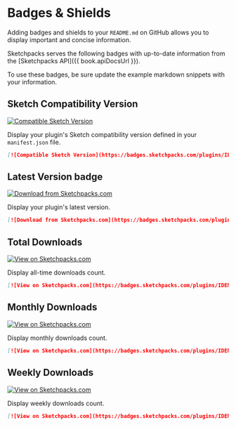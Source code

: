 # Badges & Shields

Adding badges and shields to your `README.md` on GitHub allows you to display important and concise information.

Sketchpacks serves the following badges with up-to-date information from the [Sketchpacks API]({{ book.apiDocsUrl }}).

To use these badges, be sure update the example markdown snippets with your information.

## Sketch Compatibility Version

[![Compatible Sketch Version](https://badges.sketchpacks.com/plugins/com.example.sketch.batch-create-symbols/compatibility.svg)](https://sketchpacks.com/demersdesigns/sketch-batch-symbols)

Display your plugin's Sketch compatibility version defined in your `manifest.json` file.

```markdown
[![Compatible Sketch Version](https://badges.sketchpacks.com/plugins/IDENTIFIER/compatibility.svg)](https://sketchpacks.com/GITHUB_HANDLE/GITHUB_REPO_NAME)
```

## Latest Version badge

[![Download from Sketchpacks.com](https://badges.sketchpacks.com/plugins/com.example.sketch.batch-create-symbols/version.svg)](https://api.sketchpacks.com/v1/plugins/com.example.sketch.batch-create-symbols/download)

Display your plugin's latest version.

```markdown
[![Download from Sketchpacks.com](https://badges.sketchpacks.com/plugins/IDENTIFIER/version.svg)](https://api.sketchpacks.com/v1/plugins/IDENTIFIER/download)
```

## Total Downloads

[![View on Sketchpacks.com](https://badges.sketchpacks.com/plugins/com.example.sketch.batch-create-symbols/downloads/total.svg)](https://api.sketchpacks.com/v1/plugins/com.example.sketch.batch-create-symbols)

Display all-time downloads count.

```markdown
[![View on Sketchpacks.com](https://badges.sketchpacks.com/plugins/IDENTIFIER/downloads/total.svg)](https://sketchpacks.com/GITHUB_HANDLE/GITHUB_REPO_NAME)
```

## Monthly Downloads

[![View on Sketchpacks.com](https://badges.sketchpacks.com/plugins/com.example.sketch.batch-create-symbols/downloads/monthly.svg)](https://api.sketchpacks.com/v1/plugins/com.example.sketch.batch-create-symbols)

Display monthly downloads count.

```markdown
[![View on Sketchpacks.com](https://badges.sketchpacks.com/plugins/IDENTIFIER/downloads/monthly.svg)](https://sketchpacks.com/GITHUB_HANDLE/GITHUB_REPO_NAME)
```

## Weekly Downloads

[![View on Sketchpacks.com](https://badges.sketchpacks.com/plugins/com.example.sketch.batch-create-symbols/downloads/weekly.svg)](https://api.sketchpacks.com/v1/plugins/com.example.sketch.batch-create-symbols)

Display weekly downloads count.

```markdown
[![View on Sketchpacks.com](https://badges.sketchpacks.com/plugins/IDENTIFIER/downloads/weekly.svg)](https://sketchpacks.com/GITHUB_HANDLE/GITHUB_REPO_NAME)
```
